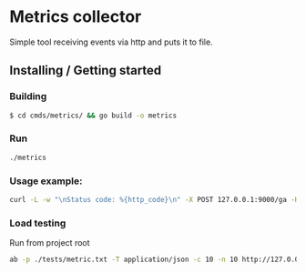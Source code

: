 # Metrics collector

Simple tool receiving events via http and puts it to file.

## Installing / Getting started

### Building
```sh
$ cd cmds/metrics/ && go build -o metrics
```

### Run
```sh
./metrics
```

### Usage example:
```sh
curl -L -w "\nStatus code: %{http_code}\n" -X POST 127.0.0.1:9000/ga -H "Content-Type: application/json" --data '{"event_type": "test_type", "url": "google.com"}'
```

### Load testing
Run from project root
```sh
ab -p ./tests/metric.txt -T application/json -c 10 -n 10 http://127.0.0.1:9000/ga
```
